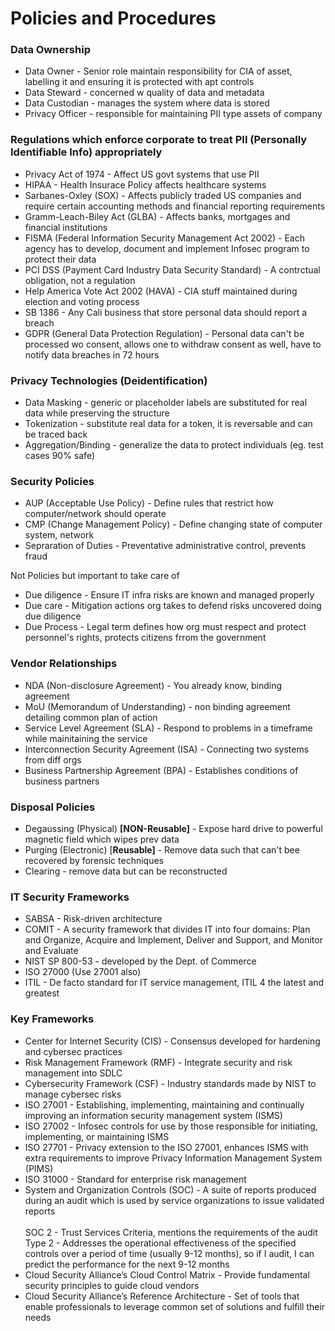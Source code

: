 # Policies and Procedures

### Data Ownership

* Data Owner - Senior role maintain responsibility for CIA of asset, labelling it and ensuring it is protected with apt controls
* Data Steward - concerned w quality of data and metadata&#x20;
* Data Custodian - manages the system where data is stored
* Privacy Officer - responsible for maintaining PII type assets of company&#x20;

### Regulations which enforce corporate to treat PII (Personally Identifiable Info) appropriately

* Privacy Act of 1974 - Affect US govt systems that use PII
* HIPAA - Health Insurace Policy affects healthcare systems
* Sarbanes-Oxley (SOX) - Affects publicly traded US companies and require certain accounting methods and financial reporting requirements
* Gramm-Leach-Biley Act (GLBA) - Affects banks, mortgages and financial institutions
* FISMA (Federal Information Security Management Act 2002) - Each agency has to develop, document and implement Infosec program to protect their data
* PCI DSS (Payment Card Industry Data Security Standard) - A contrctual obligation, not a regulation
* Help America Vote Act 2002 (HAVA) - CIA stuff maintained during election and voting process
* SB 1386 - Any Cali business that store personal data should report a breach&#x20;
* GDPR (General Data Protection Regulation) - Personal data can't be processed wo consent, allows one to withdraw consent as well, have to notify data breaches in 72 hours

### Privacy Technologies (Deidentification)

* Data Masking - generic or placeholder labels are substituted for real data while preserving the structure
* Tokenization - substitute real data for a token, it is reversable and can be traced back
* Aggregation/Binding - generalize the data to protect individuals (eg. test cases 90% safe)

### Security Policies

* AUP (Acceptable Use Policy) - Define rules that restrict how computer/network should operate
* CMP (Change Management Policy) - Define changing state of computer system, network
* Sepraration of Duties - Preventative administrative control, prevents fraud

Not Policies but important to take care of

* Due diligence - Ensure IT infra risks are known and managed properly
* Due care - Mitigation actions org takes to defend risks uncovered doing due diligence
* Due Process - Legal term defines how org must respect and protect personnel's rights, protects citizens frrom the government

### Vendor Relationships

* NDA (Non-disclosure Agreement) - You already know, binding agreement
* MoU (Memorandum of Understanding) - non binding agreement detailing common plan of action
* Service Level Agreement (SLA) - Respond to problems in a timeframe while mainitaining the service
* Interconnection Security Agreement (ISA) - Connecting two systems from diff orgs
* Business Partnership Agreement (BPA) - Establishes conditions of business partners

### Disposal Policies

* Degaussing (Physical) **\[NON-Reusable]** - Expose hard drive to powerful magnetic field which wipes prev data&#x20;
* Purging (Electronic) \[**Reusable]** - Remove data such that can't bee recovered by forensic techniques
* Clearing - remove data but can be reconstructed

### IT Security Frameworks

* SABSA - Risk-driven architecture
* COMIT - A security framework that divides IT into four domains: Plan and Organize, Acquire and Implement, Deliver and Support, and Monitor and Evaluate
* NIST SP 800-53 - developed by the Dept. of Commerce
* ISO 27000 (Use 27001 also)
* ITIL - De facto standard for IT service management, ITIL 4 the latest and greatest

### Key Frameworks

* Center for Internet Security (CIS) - Consensus developed for hardening and cybersec practices
* Risk Management Framework (RMF) - Integrate security and risk management into SDLC
* Cybersecurity Framework (CSF) - Industry standards made by NIST to manage cybersec risks
* ISO 27001 - Establishing, implementing, maintaining and continually improving an information security management system (ISMS)
* ISO 27002 - Infosec controls for use by those responsible for initiating, implementing, or maintaining ISMS
* ISO 27701 - Privacy extension to the ISO 27001, enhances ISMS with extra requirements to improve Privacy Information Management System (PIMS)
* ISO 31000 - Standard for enterprise risk management
* System and Organization Controls (SOC) - A suite of reports produced during an audit which is used by service organizations to issue validated reports \
  \
  SOC 2 - Trust Services Criteria, mentions the requirements of the audit\
  Type 2 - Addresses the operational effectiveness of the specified controls over a period of time (usually 9-12 months), so if I audit, I can predict the performance for the next 9-12 months
* Cloud Security Alliance’s Cloud Control Matrix - Provide fundamental security principles to guide cloud vendors
* Cloud Security Alliance’s Reference Architecture - Set of tools that enable professionals to leverage common set of solutions and fulfill their needs&#x20;





